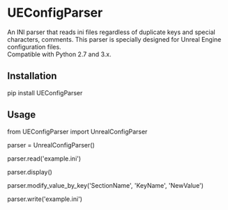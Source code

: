 # UEConfigParser

An INI parser that reads ini files regardless of duplicate keys and special characters, comments.
This parser is specially designed for Unreal Engine configuration files.  
Compatible with Python 2.7 and 3.x.

## Installation

pip install UEConfigParser

## Usage

from UEConfigParser import UnrealConfigParser

parser = UnrealConfigParser()

parser.read('example.ini')

parser.display()

parser.modify_value_by_key('SectionName', 'KeyName', 'NewValue')

parser.write('example.ini') 
